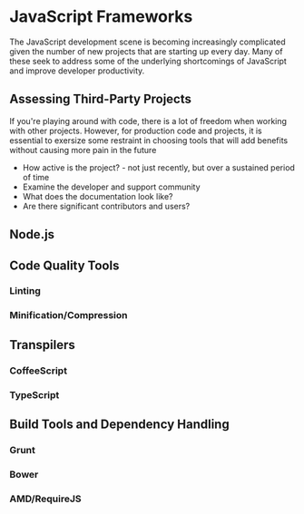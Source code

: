 # JavaScript Frameworks

The JavaScript development scene is becoming increasingly complicated given the
number of new projects that are starting up every day. Many of these seek to
address some of the underlying shortcomings of JavaScript and improve
developer productivity.

## Assessing Third-Party Projects

If you're playing around with code, there is a lot of freedom when working with
other projects. However, for production code and projects, it is essential to
exersize some restraint in choosing tools that will add benefits without
causing more pain in the future

* How active is the project? - not just recently, but over a sustained period of
  time
* Examine the developer and support community
* What does the documentation look like?
* Are there significant contributors and users?

## Node.js

## Code Quality Tools

### Linting

### Minification/Compression

## Transpilers

### CoffeeScript

### TypeScript

## Build Tools and Dependency Handling

### Grunt

### Bower

### AMD/RequireJS

